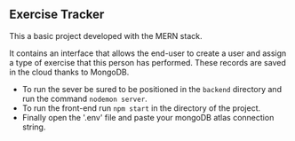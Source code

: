 ## Exercise Tracker

This a basic project developed with the MERN stack.

It contains an interface that allows the end-user to create a user and assign a type of exercise 
that this person has performed. These records are saved in the cloud thanks to MongoDB.

- To run the sever be sured to be positioned in the `backend` directory and run the command `nodemon server`.
- To run the front-end run `npm start` in the directory of the project.
- Finally open the '.env' file and paste your mongoDB atlas connection string.